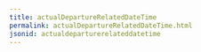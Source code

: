 ```yaml
---
title: actualDepartureRelatedDateTime
permalink: actualDepartureRelatedDateTime.html
jsonid: actualdeparturerelateddatetime
---
```

